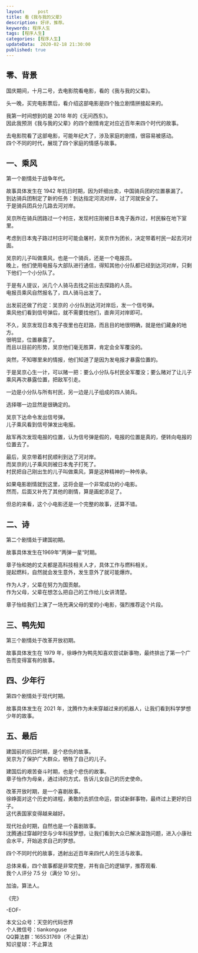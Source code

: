 ```yaml
---   
layout:     post  
title: 看《我与我的父辈》  
description: 好评，推荐。     
keywords: 程序人生  
tags: [程序人生]    
categories: [程序人生]  
updateData:  2020-02-18 21:30:00  
published: true  
---  
```




## 零、背景


国庆期间，十月二号，去电影院看电影，看的《我与我的父辈》。  


头一晚，买完电影票后，看介绍这部电影是四个独立剧情拼接起来的。  


我第一时间想到的是 2018 年的《无问西东》。  
因此我预测《我与我的父辈》的四个剧情肯定对应近百年来四个时代的故事。  


去电影院看了这部电影，可能年纪大了，涉及家庭的剧情，很容易被感动。  
四个不同的时代，展现了四个家庭的情感与故事。  


## 一、乘风


第一个剧情处于战争年代。  


故事具体发生在 1942 年抗日时期，因为奸细出卖，中国骑兵团的位置暴漏了。  
到达骑兵团制定了新的任务：到达指定河流对岸，过了河就安全了。  
于是骑兵团兵分几路去河对岸。  


吴京所在骑兵团路过一个村庄，发现村庄刚被日本鬼子轰炸过，村民躲在地下室里。  


考虑到日本鬼子路过村庄时可能会屠村，吴京作为团长，决定带着村民一起去河对面。  


吴京的儿子叫做乘风，也是一个骑兵，还是一个电报员。  
晚上，他们使用电报与大部队进行通信，得知其他小分队都已经到达河对岸，只剩下他们一个小分队了。  


于是有人提议，派几个人骑马去找之前出去探路的人员。  
电报员乘风自然报名了，四人骑马出发了。  


出发前还做了约定：吴京的 小分队到达河对岸后，发一个信号弹。  
乘风他们看到信号弹后，就不需要找他们，直奔河对岸即可。  


不久，吴京发现日本鬼子夜里也在赶路，而且目的地很明确，就是他们藏身的地方。  
很明显，位置暴露了。  
而且以目前的形势，吴京他们毫无胜算，肯定会全军覆没的。  


突然，不知哪里来的情报，他们知道了是因为发电报才暴露位置的。  


于是吴京心生一计，可以赌一把：要么小分队与村民全军覆没；要么赌对了让儿子乘风再次暴露位置，把敌军引走。  


一边是小分队与所有村民，另一边是儿子组成的四人骑兵。  


选择哪一边显然是很确定的。  


吴京下达命令发出信号弹。  
儿子乘风看到信号弹发出电报。  


敌军再次发现电报的位置，认为信号弹是假的，电报的位置是真的，便转向电报的位置去了。  


最后，吴京带着村民顺利到达了河对岸。  
而吴京的儿子乘风则被日本鬼子打死了。  
村民把自己刚出生的儿子叫做乘风，算是这种精神的一种传承。  


如果电影剧情就到这里，这将会是一个非常成功的小电影。  
然而，后面又补充了其他的剧情，算是画蛇添足了。  


但总的来看，这个小电影还是一个完整的故事，还算不错。  



## 二、诗


第二个剧情处于建国初期。  


故事具体发生在1969年”两弹一星“时期。  


章子怡和她的丈夫都是高科技相关人才，具体工作与燃料相关。  
提起燃料，自然就会发生意外，发生意外了就可能爆炸。  


作为人才，父辈在努力为国贡献。  
作为父母，父辈在想怎么把自己的工作给儿女讲清楚。  


章子怡给我们上演了一场充满父母的爱的小电影，强烈推荐这个片段。  


## 三、鸭先知  


第三个剧情处于改革开放初期。  


故事具体发生在 1979 年，徐峥作为鸭先知喜欢尝试新事物，最终排出了第一个广告而变得富有的故事。  



## 四、少年行


第四个剧情处于现代时期。  


故事具体发生在 2021 年，沈腾作为未来穿越过来的机器人，让我们看到科学梦想少年的故事。  


## 五、最后  


建国前的抗日时期，是个悲伤的故事。  
吴京为了保护广大群众，牺牲了自己的儿子。  


建国后的艰苦奋斗时期，也是个悲伤的故事。  
章子怡作为母亲，通过诗的方式，告诉儿女自己的历史使命。  


改革开放时期，是一个喜剧故事。  
徐峥面对这个历史的进程，勇敢的去抓住命运，尝试新鲜事物，最终过上更好的日子。  
这代表国家变得越来越好。  


现代社会时期，自然也是一个喜剧故事。  
沈腾通过穿越时空与少年科技梦想，让我们看到大众已解决温饱问题，进入小康社会水平，开始追求自己的梦想。  


四个不同时代的故事，透射出近百年来四代人的生活与故事。  


总体来看，四个故事都是非常完整，并有自己的逻辑学，推荐观看.  
我个人评分 7.5 分（满分 10 分）。  



加油，算法人。  


《完》  


-EOF-  



本文公众号：天空的代码世界  
个人微信号：tiankonguse  
QQ算法群：165531769（不止算法）  
知识星球：不止算法  

